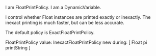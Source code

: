 I am FloatPrintPolicy.I am a DynamicVariable.I control whether Float instances are printed exactly or inexactly. The inexact printing is much faster, but can be less accurate. The default policy is ExactFloatPrintPolicy.FloatPrintPolicy 	value: InexactFloatPrintPolicy new 	during: [ Float pi printString ]